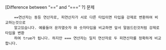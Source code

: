 

[Difference between “==” and “===” ?] 문제

```
    ==연산자는 동등 연산자로, 피연산자가 서로 다른 타입이면 타입을 강제로 변환하여 비교하는것으로
    알고있습니다. 예를들어 문자열숫자 와 숫자타입을 비교하면 앞서 말씀드린것처럼 강제로 타입을 변환
    하여 true가 됩니다. 하지만 === 연산자는 일치 연산자로 두 피연산자를 정확하게 비교합니다. 
```
